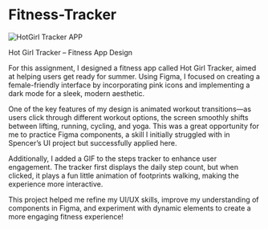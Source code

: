 # Fitness-Tracker
![HotGirl Tracker APP](https://github.com/user-attachments/assets/deaa49bf-3c17-40d6-a5b2-6ac22f987713)

Hot Girl Tracker – Fitness App Design

For this assignment, I designed a fitness app called Hot Girl Tracker, aimed at helping users get ready for summer. Using Figma, I focused on creating a female-friendly interface by incorporating pink icons and implementing a dark mode for a sleek, modern aesthetic.

One of the key features of my design is animated workout transitions—as users click through different workout options, the screen smoothly shifts between lifting, running, cycling, and yoga. This was a great opportunity for me to practice Figma components, a skill I initially struggled with in Spencer’s UI project but successfully applied here.

Additionally, I added a GIF to the steps tracker to enhance user engagement. The tracker first displays the daily step count, but when clicked, it plays a fun little animation of footprints walking, making the experience more interactive.

This project helped me refine my UI/UX skills, improve my understanding of components in Figma, and experiment with dynamic elements to create a more engaging fitness experience!

